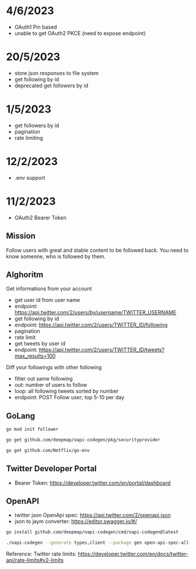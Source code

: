 # 4/6/2023
- OAuth1 Pin based 
- unable to get OAuth2 PKCE (need to expose endpoint)

# 20/5/2023
- store json responses to file system
- get following by id
- deprecated get followers by id

# 1/5/2023
- get followers by id
- pagination
- rate limiting

# 12/2/2023
- .env support

# 11/2/2023
- OAuth2 Bearer Token

## Mission
Follow users with great and stable content to be followed back.
You need to know someone, who is followed by them.

## Alghoritm
Get informations from your account
- get user id from user name
- endpoint: https://api.twitter.com/2/users/by/username/TWITTER_USERNAME
- get following by id
- endpoint: https://api.twitter.com/2/users/TWITTER_ID/following
- pagination
- rate limit
- get tweets by user id
- endpoint: https://api.twitter.com/2/users/TWITTER_ID/tweets?max_results=100

Diff your followings with other following
- filter out same following
- out: number of users to follow
- loop: all following tweets sorted by number
- endpoint: POST Follow user; top 5-10 per day

## GoLang
```sh
go mod init follower
```

```sh
go get github.com/deepmap/oapi-codegen/pkg/securityprovider
```

```sh
go get github.com/Netflix/go-env
```

## Twitter Developer Portal
- Bearer Token: https://developer.twitter.com/en/portal/dashboard

## OpenAPI
- twitter json OpenApi spec: https://api.twitter.com/2/openapi.json
- json to jaym converter: https://editor.swagger.io/#/

```sh
go install github.com/deepmap/oapi-codegen/cmd/oapi-codegen@latest
```

```sh
./oapi-codegen --generate types,client --package gen open-api-spec-all-components.yaml > gen/twitter-client.gen.go
```

Reference:
Twitter rate limits: https://developer.twitter.com/en/docs/twitter-api/rate-limits#v2-limits
